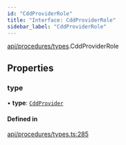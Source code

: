 ```yaml
---
id: "CddProviderRole"
title: "Interface: CddProviderRole"
sidebar_label: "CddProviderRole"
---
```


[api/procedures/types](../../../../../modules/API/Procedures/Types/Types.md).CddProviderRole

## Properties

### type

• **type**: [`CddProvider`](../../../../../enums/API/Procedures/Types/RoleType/RoleType.md#cddprovider)

#### Defined in

[api/procedures/types.ts:285](https://github.com/PolymeshAssociation/polymesh-sdk/blob/fbf6882d0/src/api/procedures/types.ts#L285)
